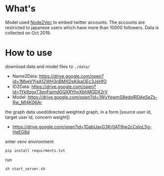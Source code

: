 # What's 

Model used [Node2Vec](https://github.com/aditya-grover/node2vec) to embed twitter accounts.
The accounts are restricted to japanese users which have more than 10000 followers.
Data is collected on Oct 2019.


# How to use

download data and model files to `./data/`

- Name2Data: https://drive.google.com/open?id=1MxeVYjsA1ZWH3nBMXDsKikaOEc3JsHfO
- ID2Data: https://drive.google.com/open?id=1Yk9zgxT3pnFqjmdGQXRYhyXbhMGDX2rV
- Model: https://drive.google.com/open?id=1WvYewmS8edolRDAe5eZs-Rw_MI4K06Ar

the graph data used(directed weighted graph, in a form [source user id, target user id, concern weight])
- https://drive.google.com/open?id=1DabUavG3Kr0AT9iw2cCsIoL5g-HeEG8d

enter venv environment 
```
pip install requirments.txt
```
run 
```
sh start_server.sh
```
